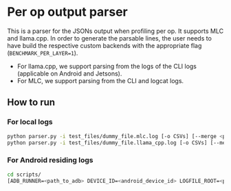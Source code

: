 # Per op output parser

This is a parser for the JSONs output when profiling per op. It supports MLC and llama.cpp.
In order to generate the parsable lines, the user needs to have build the respective custom backends with the appropriate flag (`BENCHMARK_PER_LAYER=1`).

* For llama.cpp, we support parsing from the logs of the CLI logs (applicable on Android and Jetsons).
* For MLC, we support parsing from the CLI and logcat logs.

## How to run

### For local logs

```bash
python parser.py -i test_files/dummy_file.mlc.log [-o CSVs] [--merge <per_op|per_module>] -b mlc
python parser.py -i test_files/dummy_file.llama_cpp.log [-o CSVs] [--merge <per_op|per_module>] -b llama.cpp
```

### For Android residing logs

```bash
cd scripts/
[ADB_RUNNER=<path_to_adb> DEVICE_ID=<android_device_id> LOGFILE_ROOT=<path_to_save_locally_on_device>] ./logcat_getter.sh
```
